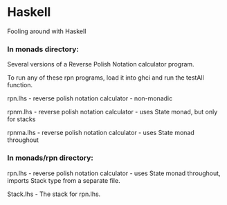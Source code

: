 # Haskell

Fooling around with Haskell

### In monads directory:

Several versions of a Reverse Polish Notation calculator program.

To run any of these rpn programs, load it into ghci and run the
testAll function.

rpn.lhs - reverse polish notation calculator - non-monadic

rpnm.lhs - reverse polish notation calculator - uses State monad,
but only for stacks

rpnma.lhs - reverse polish notation calculator - uses State monad
throughout

### In monads/rpn directory:

rpn.lhs - reverse polish notation calculator - uses State monad
    throughout, imports Stack type from a separate file.

Stack.lhs - The stack for rpn.lhs.
